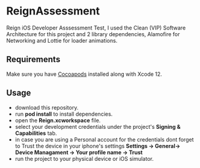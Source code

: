 # ReignAssessment

Reign iOS Developer Asssessment Test, I used the Clean (VIP) Software Architecture for this project and 2 library dependencies, Alamofire for Networking and Lottie for loader animations. 

## Requirements

Make sure you have [Cocoapods](https://cocoapods.org) installed along with Xcode 12.

## Usage
- download this repository.
- run **pod install** to install dependencies.
- open the **Reign.xcworkspace** file.
- select your development credentials under the project's **Signing & Capabilities** tab.
- in case you are using a Personal account for the credentials dont forget to Trust the device in your iphone's settings **Settings -> General-> Device Managament -> Your profile name -> Trust**
- run the project to your physical device or iOS simulator.
